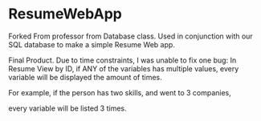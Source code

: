 # ResumeWebApp
Forked From professor from Database class. Used in conjunction with our SQL database to make a simple Resume Web app.

Final Product. Due to time constraints, I was unable to fix one bug: In Resume View by ID, if ANY of the variables has multiple values, every variable will be displayed the amount of times.

For example, if the person has two skills, and went to 3 companies,

every variable will be listed 3 times.
